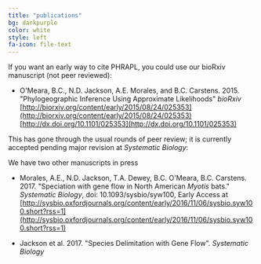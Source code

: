 ```yaml
---
title: "publications"
bg: darkpurple
color: white
style: left
fa-icon: file-text
---
```


If you want an early way to cite PHRAPL, you could use our bioRxiv manuscript (not peer reviewed):

* O'Meara, B.C., N.D. Jackson, A.E. Morales, and B.C. Carstens. 2015.  "Phylogeographic Inference Using Approximate Likelihoods" *bioRxiv* [http://biorxiv.org/content/early/2015/08/24/025353](http://biorxiv.org/content/early/2015/08/24/025353) [http://dx.doi.org/10.1101/025353](http://dx.doi.org/10.1101/025353)

This has gone through the usual rounds of peer review; it is currently accepted pending major revision at *Systematic Biology*:

We have two other manuscripts in press

* Morales, A.E., N.D. Jackson, T.A. Dewey, B.C. O'Meara, B.C. Carstens. 2017. "Speciation with gene flow in North American *Myotis* bats." *Systematic Biology*, doi: 10.1093/sysbio/syw100, Early Access at [http://sysbio.oxfordjournals.org/content/early/2016/11/06/sysbio.syw100.short?rss=1](http://sysbio.oxfordjournals.org/content/early/2016/11/06/sysbio.syw100.short?rss=1)

* Jackson et al. 2017. "Species Delimitation with Gene Flow". *Systematic Biology*
